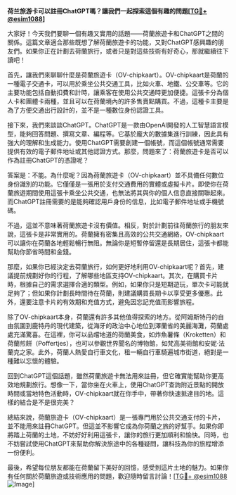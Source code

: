 **荷兰旅游卡可以註冊ChatGPT嗎？讓我們一起探索這個有趣的問題[[TG💪+ @esim1088](https://t.me/s/esim1088)]**

大家好！今天我們要聊一個有趣又實用的話題——荷蘭旅遊卡和ChatGPT之間的關係。這篇文章適合那些既想了解荷蘭旅遊卡的功能，又對ChatGPT感興趣的朋友們。如果你正在計劃去荷蘭旅行，或者只是對這些技術有好奇心，那就繼續往下讀吧！

首先，讓我們來聊聊什麼是荷蘭旅遊卡（OV-chipkaart）。OV-chipkaart是荷蘭的一種電子交通卡，可以用於乘坐公共交通工具，比如火車、地鐵、公交車等。它的主要功能包括自動扣費和計時，讓乘客在使用公共交通時更加便捷。這張卡分為個人卡和團體卡兩種，並且可以在荷蘭境內的許多售賣點購買。不過，這種卡主要是為了方便交通出行設計的，並不是一種數位身份認證工具。

接下來，我們來談談ChatGPT。ChatGPT是一款由OpenAI開發的人工智慧語言模型，能夠回答問題、撰寫文章、編程等。它基於龐大的數據集進行訓練，因此具有強大的理解和生成能力。使用ChatGPT需要創建一個帳號，而這個帳號通常需要提供有效的電子郵件地址或其他認證方式。那麼，問題來了：荷蘭旅遊卡是否可以作為註冊ChatGPT的憑證呢？

答案是：不能。為什麼呢？因為荷蘭旅遊卡（OV-chipkaart）並不具備任何數位身份識別的功能。它僅僅是一張用於支付交通費用的實體或虛擬卡片。即使你在荷蘭旅遊期間使用這張卡乘坐公共交通，也無法將其與你的個人信息直接關聯起來。而ChatGPT註冊需要的是能夠確認用戶身份的信息，比如電子郵件地址或手機號碼。

不過，這並不意味著荷蘭旅遊卡沒有價值。相反，對於計劃前往荷蘭旅行的朋友來說，這張卡是非常實用的。荷蘭擁有密集且高效的公共交通網絡，OV-chipkaart可以讓你在荷蘭各地輕鬆暢行無阻。無論你是短暫停留還是長期居住，這張卡都能幫助你節省時間和金錢。

那麼，如果你已經決定去荷蘭旅行，如何更好地利用OV-chipkaart呢？首先，建議提前規劃好你的行程，了解哪些地區支持OV-chipkaart。其次，在購買卡片時，根據自己的需求選擇合適的類型。例如，如果你只是短期遊玩，單次卡可能就足夠了；但如果你計劃長時間待在荷蘭，則建議購買長期卡以享受更多優惠。此外，還要注意卡片的有效期和充值方式，避免因忘記充值而影響旅程。

除了OV-chipkaart本身，荷蘭還有許多其他值得探索的地方。從阿姆斯特丹的自由氛圍到鹿特丹的現代建築，從海牙的政治中心地位到澤蘭省的美麗海灘，荷蘭處處充滿驚喜。在這裡，你可以品嚐地道的荷蘭美食，如炸魚薯條（Kroketten）和荷蘭煎餅（Poffertjes），也可以參觀世界聞名的博物館，如梵高美術館和安妮·法蘭克之家。此外，荷蘭人熱愛自行車文化，租一輛自行車騎遍城市街道，絕對是一種難以忘懷的體驗。

回到ChatGPT這個話題，雖然荷蘭旅遊卡無法用來註冊，但它確實能幫助你更高效地規劃旅行。想像一下，當你坐在火車上，使用ChatGPT查詢附近景點的開放時間或當地特色活動時，OV-chipkaart就在你手中，帶著你快速抵達目的地。這樣的結合是不是很完美？

總結來說，荷蘭旅遊卡（OV-chipkaart）是一張專門用於公共交通支付的卡片，並不能用來註冊ChatGPT。但這並不影響它成為你荷蘭之旅的好幫手。如果你即將踏上荷蘭的土地，不妨好好利用這張卡，讓你的旅行更加順利和愉快。同時，也不妨嘗試使用ChatGPT來幫助你解決旅途中的各種疑問，讓科技為你的旅程增添一份便利。

最後，希望每位朋友都能在荷蘭留下美好的回憶，感受到這片土地的魅力。如果你有任何關於荷蘭旅遊或技術應用的問題，歡迎隨時留言討論！[[TG💪+ @esim1088](https://t.me/s/esim1088) ![Image](https://i.postimg.cc/4NQfJmqS/Snipaste-2025-05-13-00-14-12.png)]
